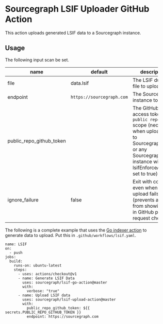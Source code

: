 # Sourcegraph LSIF Uploader GitHub Action

This action uploads generated LSIF data to a Sourcegraph instance.

## Usage

The following input scan be set.

| name                     | default                   | description |
| ------------------------ | ------------------------- | ----------- |
| file                     | data.lsif                 | The LSIF dump file to upload. |
| endpoint                 | `https://sourcegraph.com` | The Sourcegraph instance to target. |
| public_repo_github_token |                           | The GitHub access token with `public repo` scope (necessary when uploading to Sourcegraph.com, or any Sourcegraph instance with lsifEnforceAuth set to true). |
| ignore_failure           | false                      | Exit with code 0, even when the upload fails (prevents a red X from showing up in GitHub pull request checks). |

The following is a complete example that uses the [Go indexer action](https://github.com/sourcegraph/lsif-go-action) to generate data to upload. Put this in `.github/workflows/lsif.yaml`.

```
name: LSIF
on:
  - push
jobs:
  build:
    runs-on: ubuntu-latest
    steps:
      - uses: actions/checkout@v1
      - name: Generate LSIF Data
        uses: sourcegraph/lsif-go-action@master
        with:
          verbose: "true"
      - name: Upload LSIF data
        uses: sourcegraph/lsif-upload-action@master
        with:
          public_repo_github_token: ${{ secrets.PUBLIC_REPO_GITHUB_TOKEN }}
          endpoint: https://sourcegraph.com
```

